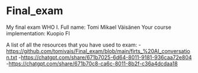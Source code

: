 # Final_exam
My final exam WHO I. 
Full name: Tomi Mikael Väisänen 
Your course implementation: Kuopio FI

A list of all the resources that you have used to exam: 
-https://github.com/tomivais/Final_exam/blob/main/firts_%20AI_conversation.txt
-https://chatgpt.com/share/671b7025-6d64-8011-9181-936caa72e804
-https://chatgpt.com/share/671b70c8-ca6c-8011-8b2f-c36a4dcdaa18
